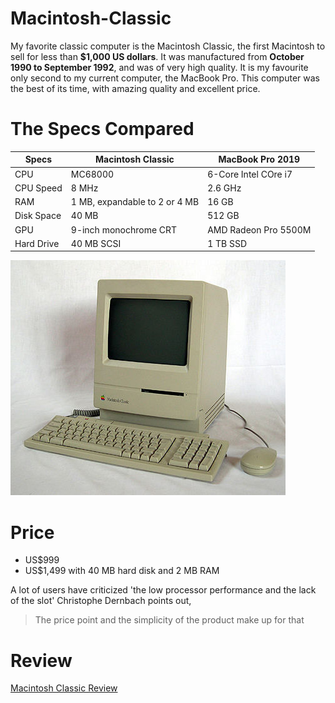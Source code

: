 # Macintosh-Classic

My favorite classic computer is the Macintosh Classic, the first Macintosh to sell for less than **$1,000 US dollars**. It was manufactured from **October 1990 to September 1992**, and was of very high quality. It is my favourite only second to my current computer, the MacBook Pro. This computer was the best of its time, with amazing quality and excellent price.

# The Specs Compared 

| Specs  |  Macintosh Classic |  MacBook Pro 2019 |
| ------       | -------------| ------------------|
|  CPU      | MC68000       |  6-Core Intel COre i7 |
|  CPU Speed   | 8 MHz        |    2.6 GHz     |
|  RAM      | 1 MB, expandable to 2 or 4 MB |  16 GB |
|  Disk Space|   40 MB         |    512 GB        |
|  GPU       |     9-inch monochrome CRT           |    AMD Radeon Pro 5500M | 
| Hard Drive  | 40 MB SCSI |  1 TB SSD     

![My Image](440px-Macintosh_classic.jpg)

# Price
* US$999
* US$1,499 with 40 MB hard disk and 2 MB RAM

A lot of users have criticized 'the low processor performance and the lack of the slot' Christophe Dernbach points out,
> The price point and the simplicity of the product make up for that

# Review
[Macintosh Classic Review](https://www.youtube.com/watch?v=iI9e1dWzwp4&ab_channel=VWestlife)
